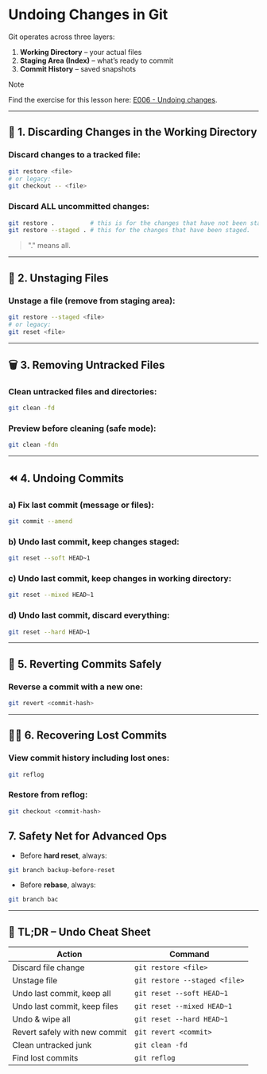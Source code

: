 # Undoing Changes in Git

Git operates across three layers:
1. **Working Directory** – your actual files
2. **Staging Area (Index)** – what’s ready to commit
3. **Commit History** – saved snapshots

> [!NOTE]
> Find the exercise for this lesson here: [E006 - Undoing changes](../Exercises/E006%20-%20Undoing%20changes.md). 

---

## 🔧 1. Discarding Changes in the Working Directory

### Discard changes to a tracked file:
```bash
git restore <file>
# or legacy:
git checkout -- <file>
```

### Discard ALL uncommitted changes:
```bash
git restore .          # this is for the changes that have not been staged.
git restore --staged . # this for the changes that have been staged.
```

> "." means all.

---

## 🧼 2. Unstaging Files

### Unstage a file (remove from staging area):
```bash
git restore --staged <file>
# or legacy:
git reset <file>
```

---

## 🗑️ 3. Removing Untracked Files

### Clean untracked files and directories:
```bash
git clean -fd
```

### Preview before cleaning (safe mode):
```bash
git clean -fdn
```

---

## ⏪ 4. Undoing Commits

### a) Fix last commit (message or files):
```bash
git commit --amend
```

### b) Undo last commit, keep changes staged:
```bash
git reset --soft HEAD~1
```

### c) Undo last commit, keep changes in working directory:
```bash
git reset --mixed HEAD~1
```

### d) Undo last commit, discard everything:
```bash
git reset --hard HEAD~1
```

---

## 🧨 5. Reverting Commits Safely

### Reverse a commit with a new one:
```bash
git revert <commit-hash>
```

---

## 🧙‍♂️ 6. Recovering Lost Commits

### View commit history including lost ones:
```bash
git reflog
```

### Restore from reflog:
```bash
git checkout <commit-hash>
```

## **7. Safety Net for Advanced Ops**

- Before **hard reset**, always:

```bash
git branch backup-before-reset
```

- Before **rebase**, always:

```bash
git branch bac
```

---

## 🧠 TL;DR – Undo Cheat Sheet

| **Action**                    | **Command**                        |
|------------------------------|------------------------------------|
| Discard file change          | `git restore <file>`               |
| Unstage file                 | `git restore --staged <file>`      |
| Undo last commit, keep all   | `git reset --soft HEAD~1`          |
| Undo last commit, keep files | `git reset --mixed HEAD~1`         |
| Undo & wipe all              | `git reset --hard HEAD~1`          |
| Revert safely with new commit| `git revert <commit>`              |
| Clean untracked junk         | `git clean -fd`                    |
| Find lost commits            | `git reflog`                       |